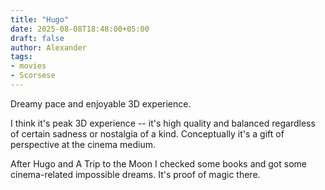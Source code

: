 ```yaml
---
title: "Hugo"
date: 2025-08-08T18:48:00+05:00
draft: false
author: Alexander
tags:
- movies
- Scorsese
---
```


Dreamy pace and enjoyable 3D experience.

I think it's peak 3D experience -- it's high quality and balanced regardless of certain sadness or nostalgia of a kind.
Conceptually it's a gift of perspective at the cinema medium.

After Hugo and A Trip to the Moon I checked some books and got some cinema-related impossible dreams.
It's proof of magic there.
